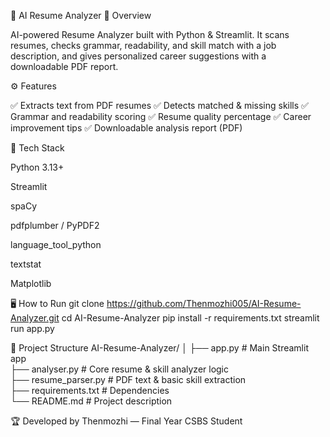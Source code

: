 🧠 AI Resume Analyzer
🚀 Overview

AI-powered Resume Analyzer built with Python & Streamlit.
It scans resumes, checks grammar, readability, and skill match with a job description,
and gives personalized career suggestions with a downloadable PDF report.

⚙️ Features

✅ Extracts text from PDF resumes
✅ Detects matched & missing skills
✅ Grammar and readability scoring
✅ Resume quality percentage
✅ Career improvement tips
✅ Downloadable analysis report (PDF)

🧩 Tech Stack

Python 3.13+

Streamlit

spaCy

pdfplumber / PyPDF2

language_tool_python

textstat

Matplotlib

🖥️ How to Run
git clone https://github.com/Thenmozhi005/AI-Resume-Analyzer.git
cd AI-Resume-Analyzer
pip install -r requirements.txt
streamlit run app.py

📄 Project Structure
AI-Resume-Analyzer/
│
├── app.py             # Main Streamlit app  
├── analyser.py        # Core resume & skill analyzer logic  
├── resume_parser.py   # PDF text & basic skill extraction  
├── requirements.txt   # Dependencies  
└── README.md          # Project description

🏆 Developed by
Thenmozhi — Final Year CSBS Student
